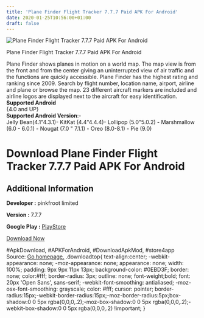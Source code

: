 ```yaml
---
title: 'Plane Finder Flight Tracker 7.7.7 Paid APK For Android'
date: 2020-01-25T10:56:00+01:00
draft: false
---
```


![Plane Finder Flight Tracker 7.7.7 Paid APK For Android](https://i1.wp.com/apkhome.net/wp-content/uploads/2020/01/Plane-Finder-Flight-Tracker-7.7.7-Paid.png "Plane Finder Flight Tracker 7.7.7 Paid APK For Android")

  

Plane Finder Flight Tracker 7.7.7 Paid APK For Android

Plane Finder shows planes in motion on a world map. The map view is from the front and from the center giving an uninterrupted view of air traffic and the functions are quickly accessible. Plane Finder has the highest rating and ranking since 2009. Search by flight number, location name, airport, airline and plane or browse the map. 23 different aircraft markers are included and airline logos are displayed next to the aircraft for easy identification.  
**Supported Android**  
{4.0 and UP}  
**Supported Android Version**:-  
Jelly Bean(4.1"4.3.1)- KitKat (4.4"4.4.4)- Lollipop (5.0"5.0.2) - Marshmallow (6.0 - 6.0.1) - Nougat (7.0 " 7.1.1) - Oreo (8.0-8.1) - Pie (9.0)

Download Plane Finder Flight Tracker 7.7.7 Paid APK For Android
===============================================================

Additional Information
----------------------

**Developer :** pinkfroot limited

**Version :** 7.7.7

**Google Play :** [PlayStore](https://play.google.com/store/apps/details?id=com.pinkfroot.planefinder)

  

[Download Now](https://store4app.co/post/plane-finder-flight-tracker-7-7-7-paid-apk-for-android_1579938224)

  
#ApkDownload, #APKForAndroid, #DownloadApkMod, #store4app  
Source: [Go homepage.](https://store4app.co/post/plane-finder-flight-tracker-7-7-7-paid-apk-for-android_1579938224) .downloadtop{ text-align:center; -webkit-appearance: none; -moz-appearance: none; appearance: none; width: 100%; padding: 9px 9px 11px 13px; background-color: #0EBD3F; border: none; color:#fff; border-radius: 3px; outline: none; font-weight;bold; font: 20px 'Open Sans', sans-serif; -webkit-font-smoothing: antialiased; -moz-osx-font-smoothing: grayscale; color: #fff; cursor: pointer; border-radius:15px;-webkit-border-radius:15px;-moz-border-radius:5px;box-shadow:0 0 5px rgba(0,0,0,.2);-moz-box-shadow:0 0 5px rgba(0,0,0,.2);-webkit-box-shadow:0 0 5px rgba(0,0,0,.2) !important; }